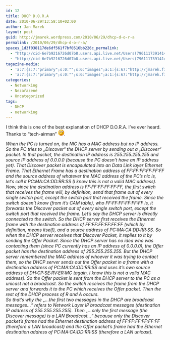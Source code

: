 ```yaml
---
id: 12
title: DHCP D.O.R.A
date: 2010-06-29T13:58:10+02:00
author: Jan Marek
layout: post
guid: http://jmarek.wordpress.com/2010/06/29/dhcp-d-o-r-a
permalink: /2010/06/29/dhcp-d-o-r-a/
spaces_1d3f038117de6df561f7bf0516bb226c_permalink:
  - "http://cid-6e7b9216726d07b8.users.api.live.net/Users(7961117391414167480)/Blogs('6E7B9216726D07B8!242')/Entries('6E7B9216726D07B8!358')?authkey=EpZNAU0huAk%24"
  - "http://cid-6e7b9216726d07b8.users.api.live.net/Users(7961117391414167480)/Blogs('6E7B9216726D07B8!242')/Entries('6E7B9216726D07B8!358')?authkey=EpZNAU0huAk%24"
tagazine-media:
  - 'a:7:{s:7:"primary";s:0:"";s:6:"images";a:1:{s:67:"http://jmarek.files.wordpress.com/2010/06/wlemoticon-smile5b25d.png";a:6:{s:8:"file_url";s:67:"http://jmarek.files.wordpress.com/2010/06/wlemoticon-smile5b25d.png";s:5:"width";s:2:"19";s:6:"height";s:2:"19";s:4:"type";s:5:"image";s:4:"area";s:3:"361";s:9:"file_path";s:0:"";}}s:6:"videos";a:0:{}s:11:"image_count";s:1:"1";s:6:"author";s:8:"17238236";s:7:"blog_id";s:8:"16623371";s:9:"mod_stamp";s:19:"2010-10-12 15:57:32";}'
  - 'a:7:{s:7:"primary";s:0:"";s:6:"images";a:1:{s:67:"http://jmarek.files.wordpress.com/2010/06/wlemoticon-smile5b25d.png";a:6:{s:8:"file_url";s:67:"http://jmarek.files.wordpress.com/2010/06/wlemoticon-smile5b25d.png";s:5:"width";s:2:"19";s:6:"height";s:2:"19";s:4:"type";s:5:"image";s:4:"area";s:3:"361";s:9:"file_path";s:0:"";}}s:6:"videos";a:0:{}s:11:"image_count";s:1:"1";s:6:"author";s:8:"17238236";s:7:"blog_id";s:8:"16623371";s:9:"mod_stamp";s:19:"2010-10-12 15:57:32";}'
categories:
  - Networking
  - Nezařazené
  - Uncategorized
tags:
  - DHCP
  - networking
---
```

<div id="msgcns!6E7B9216726D07B8!358" class="bvMsg">
  <p>
    I think this is one of the best explanation of DHCP D.O.R.A. I’ve ever heard. Thanks to “tech-airman” <img style="border-style: none;" src="/wp-content/uploads/2010/10/wlemoticon-smile5b25d.png?w=19" alt="Smile" />.
  </p>
  
  <p>
    <em>When the PC is turned on, the NIC has a MAC address but no IP address. So the PC tries to &#8222;Discover&#8220; the DHCP server by sending out a &#8222;Discover&#8220; packet. In that packet, the destination IP address is 255.255.255.255 and source IP address of 0.0.0.0 (because the PC doesn&#8217;t have an IP address yet). That Discover packet is encapsulated into an Data Link layer Ethernet Frame. That Ethernet Frame has a destination address of FF:FF:FF:FF:FF:FF and the source address of whatever the MAC address of the PC&#8217;s nic is, let&#8217;s call it PC:MA:CA:DD:RR:SS (I know this is not a valid MAC address). Now, since the destination address is FF:FF:FF:FF:FF:FF, the first switch that receives the frame will, by definition, send that frame out of every single switch port, except the switch port that received the frame. Since the switch doesn&#8217;t know (from it&#8217;s CAM table), who FF:FF:FF:FF:FF:FF is, it forwards the Discover packet out of every single switch port, except the switch port that received the frame. Let&#8217;s say the DHCP server is directly connected to the switch. So the DHCP server first receives the Ethernet frame with the destination address of FF:FF:FF:FF:FF:FF (which by definition, means itself), and a source address of PC:MA:CA:DD:RR:SS. So when the DHCP server receives that Discover Packet, it replies to it by sending the Offer Packet. Since the DHCP server has no idea who was contacting them (since PC currently has an IP address of 0.0.0.0), the Offer packet has the destination address of 255.255.255.255. But the DHCP server remembered the MAC address of whoever it was trying to contact them, so the DHCP server sends out the Offer packet in a frame with a destination address of PC:MA:CA:DD:RR:SS and uses it&#8217;s own source address of DH:CP:SE:RV:ER:MC (again, I know this is not a valid MAC address). So the Offer packet is sent from the DHCP server to the PC as a unicast not a broadcast. So the switch receives the frame from the DHCP server and forwards it to the PC which receives the Offer packet. Then the rest of the DHCP process of R and A occurs.<br /> So that&#8217;s why the &#8222;&#8230;the first two messages in the DHCP are broadcast messages&#8230;&#8220; refers to Network Layer IP broadcast messages (destination IP address of 255.255.255.255). Then &#8222;&#8230;only the first message (the Discover message) is a LAN Broadcast&#8230;&#8220; because only the Discover packet&#8217;s frame had the Ethernet destination address of FF:FF:FF:FF:FF:FF (therefore a LAN broadcast) and the Offer packet&#8217;s frame had the Ethernet destination address of PC:MA:CA:DD:RR:SS (therefore a LAN unicast).</em>
  </p>
</div>

